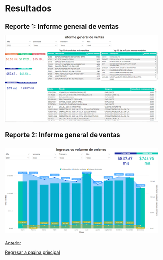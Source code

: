 # **Resultados**

## **Reporte 1: Informe general de ventas**
![BPMN](Resultados/ReporteDeVentas.png)

## **Reporte 2: Informe general de ventas**
![BPMN](Resultados/ReporteComparativoIngresoVSCantidad.png)
---
[Anterior](Construccion.md)

[Regresar a pagina principal](../README.md)